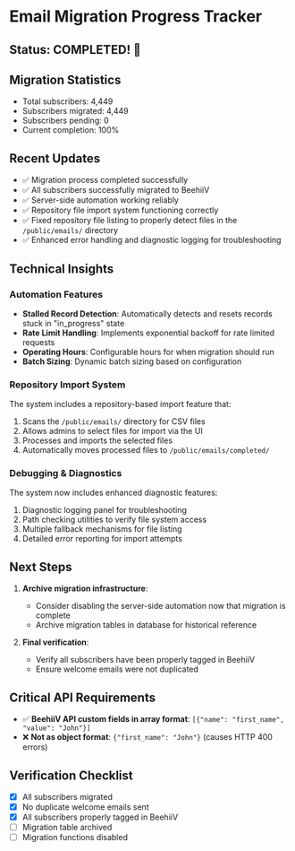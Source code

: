 
# Email Migration Progress Tracker

## Status: COMPLETED! 🎉

## Migration Statistics
- Total subscribers: 4,449
- Subscribers migrated: 4,449
- Subscribers pending: 0
- Current completion: 100%

## Recent Updates
- ✅ Migration process completed successfully
- ✅ All subscribers successfully migrated to BeehiiV
- ✅ Server-side automation working reliably
- ✅ Repository file import system functioning correctly
- ✅ Fixed repository file listing to properly detect files in the `/public/emails/` directory
- ✅ Enhanced error handling and diagnostic logging for troubleshooting

## Technical Insights

### Automation Features
- **Stalled Record Detection**: Automatically detects and resets records stuck in "in_progress" state
- **Rate Limit Handling**: Implements exponential backoff for rate limited requests
- **Operating Hours**: Configurable hours for when migration should run
- **Batch Sizing**: Dynamic batch sizing based on configuration

### Repository Import System
The system includes a repository-based import feature that:
1. Scans the `/public/emails/` directory for CSV files
2. Allows admins to select files for import via the UI
3. Processes and imports the selected files
4. Automatically moves processed files to `/public/emails/completed/`

### Debugging & Diagnostics
The system now includes enhanced diagnostic features:
1. Diagnostic logging panel for troubleshooting
2. Path checking utilities to verify file system access
3. Multiple fallback mechanisms for file listing
4. Detailed error reporting for import attempts

## Next Steps
1. **Archive migration infrastructure**:
   - Consider disabling the server-side automation now that migration is complete
   - Archive migration tables in database for historical reference

2. **Final verification**:
   - Verify all subscribers have been properly tagged in BeehiiV
   - Ensure welcome emails were not duplicated

## Critical API Requirements
- ✅ **BeehiiV API custom fields in array format**: `[{"name": "first_name", "value": "John"}]`
- ❌ **Not as object format**: `{"first_name": "John"}` (causes HTTP 400 errors)

## Verification Checklist
- [x] All subscribers migrated
- [x] No duplicate welcome emails sent
- [x] All subscribers properly tagged in BeehiiV
- [ ] Migration table archived
- [ ] Migration functions disabled

